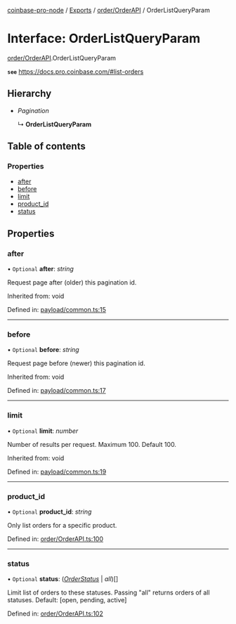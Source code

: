 [coinbase-pro-node](../README.md) / [Exports](../modules.md) / [order/OrderAPI](../modules/order_orderapi.md) / OrderListQueryParam

# Interface: OrderListQueryParam

[order/OrderAPI](../modules/order_orderapi.md).OrderListQueryParam

**`see`** https://docs.pro.coinbase.com/#list-orders

## Hierarchy

- _Pagination_

  ↳ **OrderListQueryParam**

## Table of contents

### Properties

- [after](order_orderapi.orderlistqueryparam.md#after)
- [before](order_orderapi.orderlistqueryparam.md#before)
- [limit](order_orderapi.orderlistqueryparam.md#limit)
- [product_id](order_orderapi.orderlistqueryparam.md#product_id)
- [status](order_orderapi.orderlistqueryparam.md#status)

## Properties

### after

• `Optional` **after**: _string_

Request page after (older) this pagination id.

Inherited from: void

Defined in: [payload/common.ts:15](https://github.com/bennycode/coinbase-pro-node/blob/3a89239/src/payload/common.ts#L15)

---

### before

• `Optional` **before**: _string_

Request page before (newer) this pagination id.

Inherited from: void

Defined in: [payload/common.ts:17](https://github.com/bennycode/coinbase-pro-node/blob/3a89239/src/payload/common.ts#L17)

---

### limit

• `Optional` **limit**: _number_

Number of results per request. Maximum 100. Default 100.

Inherited from: void

Defined in: [payload/common.ts:19](https://github.com/bennycode/coinbase-pro-node/blob/3a89239/src/payload/common.ts#L19)

---

### product_id

• `Optional` **product_id**: _string_

Only list orders for a specific product.

Defined in: [order/OrderAPI.ts:100](https://github.com/bennycode/coinbase-pro-node/blob/3a89239/src/order/OrderAPI.ts#L100)

---

### status

• `Optional` **status**: ([_OrderStatus_](../enums/order_orderapi.orderstatus.md) \| _all_)[]

Limit list of orders to these statuses. Passing "all" returns orders of all statuses. Default: [open, pending, active]

Defined in: [order/OrderAPI.ts:102](https://github.com/bennycode/coinbase-pro-node/blob/3a89239/src/order/OrderAPI.ts#L102)
